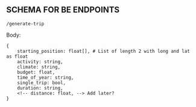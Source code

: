 ## SCHEMA FOR BE ENDPOINTS

```
/generate-trip
```

Body:

```
{
    starting_position: float[], # List of length 2 with long and lat as float
    activity: string,
    climate: string,
    budget: float,
    time_of_year: string,
    single_trip: bool,
    duration: string,
    <!-- distance: float, --> Add later?
}
```
